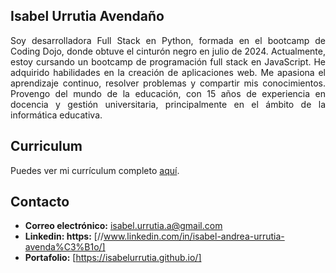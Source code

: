 ## Isabel Urrutia Avendaño
<p align="justify">
Soy desarrolladora Full Stack en Python, formada en el bootcamp de Coding Dojo, donde obtuve el cinturón negro en julio de 2024. Actualmente, estoy cursando un bootcamp de programación full stack en JavaScript. He adquirido habilidades en la creación de aplicaciones web. Me apasiona el aprendizaje continuo, resolver problemas y compartir mis conocimientos. Provengo del mundo de la educación, con 15 años de experiencia en docencia y gestión universitaria, principalmente en el ámbito de la informática educativa.
</p>

## Curriculum

Puedes ver mi currículum completo [aquí](https://1drv.ms/b/s!AkUGQCiTEZ3Fid1BXN51ayoduXORnA?e=1VfNxK).

## Contacto
- **Correo electrónico:** isabel.urrutia.a@gmail.com
- **Linkedin: https:** [//www.linkedin.com/in/isabel-andrea-urrutia-avenda%C3%B1o/] 
- **Portafolio:** [https://isabelurrutia.github.io/]








<!--
**isabelurrutia/isabelurrutia** is a ✨ _special_ ✨ repository because its `README.md` (this file) appears on your GitHub profile.

Here are some ideas to get you started:

- 🔭 I’m currently working on ...
- 🌱 I’m currently learning ...
- 👯 I’m looking to collaborate on ...
- 🤔 I’m looking for help with ...
- 💬 Ask me about ...
- 📫 How to reach me: ...
- 😄 Pronouns: ...
- ⚡ Fun fact: ...
-->
